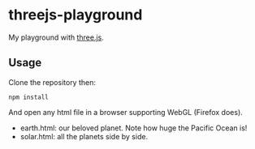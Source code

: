 # threejs-playground

My playground with [three.js](https://github.com/mrdoob/three.js/).

## Usage ##

Clone the repository then:

```
npm install
```

And open any html file in a browser supporting WebGL (Firefox does).

- earth.html: our beloved planet. Note how huge the Pacific Ocean is!
- solar.html: all the planets side by side.
